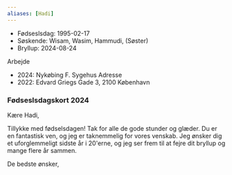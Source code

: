 ```yaml
---
aliases: [Hadi]
---
```


- Fødseslsdag: 1995-02-17
- Søskende: Wisam, Wasim, Hammudi, (Søster)
- Bryllup: 2024-08-24

Arbejde 
- 2024: Nykøbing F. Sygehus
Adresse
- 2022: Edvard Griegs Gade 3, 2100 København


### Fødseslsdagskort 2024
Kære Hadi,

Tillykke med fødselsdagen! Tak for alle de gode stunder og glæder. Du er en fantastisk ven, og jeg er taknemmelig for vores venskab. Jeg ønsker dig et uforglemmeligt sidste år i 20'erne, og jeg ser frem til at fejre dit bryllup og mange flere år sammen.

De bedste ønsker,